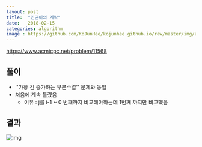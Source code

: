 ```yaml
---
layout: post
title:  "민균이의 계략"
date:   2018-02-15
categories: algorithm
image : https://github.com/KoJunHee/kojunhee.github.io/raw/master/img/algorithm.png
---
```


<https://www.acmicpc.net/problem/11568>

## 풀이

- ''가장 긴 증가하는 부분수열'' 문제와 동일
- 처음에 계속 틀렸음
   - 이유 : j를 i-1 ~ 0 번째까지 비교해야하는데 1번째 까지만 비교했음

## 결과

![img](https://github.com/KoJunHee/kojunhee.github.io/raw/master/img/min.png)
